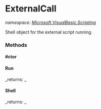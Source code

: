 ﻿
# ExternalCall
_namespace: [Microsoft.VisualBasic.Scripting](N-Microsoft.VisualBasic.Scripting.md)_

Shell object for the external script running.

### Methods

#### #ctor

#### Run


_returns: _
#### Shell


_returns: _




